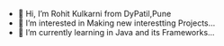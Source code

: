- 👋 Hi, I’m Rohit Kulkarni from DyPatil,Pune
- 👀 I’m interested in Making new interestting Projects...
- 🌱 I’m currently learning in Java and its Frameworks...


<!---
rohit832003/rohit832003 is a ✨ special ✨ repository because its `README.md` (this file) appears on your GitHub profile.
You can click the Preview link to take a look at your changes.
--->
